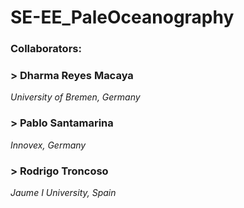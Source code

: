 # SE-EE_PaleOceanography

### Collaborators:
### > Dharma Reyes Macaya
*University of Bremen, Germany*
### > Pablo Santamarina
*Innovex, Germany*
### > Rodrigo Troncoso
*Jaume I University, Spain*
